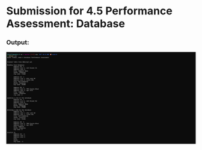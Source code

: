 ﻿<h1>Submission for 4.5 Performance Assessment: Database</h1>

<h3>Output:</h3>
<img src="./Output/1.png">
